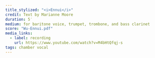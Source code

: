 ```yaml
---
title_stylized: "<i>Ennui</i>"
credit: Text by Marianne Moore
duration: 5′
medium: for baritone voice, trumpet, trombone, and bass clarinet
score: "Wu-Ennui.pdf"
media_links:
  - label: recording
    url: https://www.youtube.com/watch?v=M4bHtQfqj-s
tags: chamber vocal
---
```

